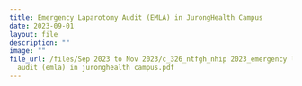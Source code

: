 ```yaml
---
title: Emergency Laparotomy Audit (EMLA) in JurongHealth Campus
date: 2023-09-01
layout: file
description: ""
image: ""
file_url: /files/Sep 2023 to Nov 2023/c_326_ntfgh_nhip 2023_emergency laparotomy
  audit (emla) in juronghealth campus.pdf
---
```

